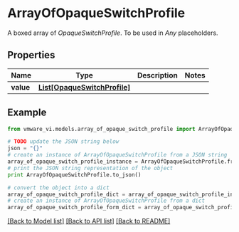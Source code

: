 # ArrayOfOpaqueSwitchProfile

A boxed array of *OpaqueSwitchProfile*. To be used in *Any* placeholders. 

## Properties
Name | Type | Description | Notes
------------ | ------------- | ------------- | -------------
**value** | [**List[OpaqueSwitchProfile]**](OpaqueSwitchProfile.md) |  | 

## Example

```python
from vmware_vi.models.array_of_opaque_switch_profile import ArrayOfOpaqueSwitchProfile

# TODO update the JSON string below
json = "{}"
# create an instance of ArrayOfOpaqueSwitchProfile from a JSON string
array_of_opaque_switch_profile_instance = ArrayOfOpaqueSwitchProfile.from_json(json)
# print the JSON string representation of the object
print ArrayOfOpaqueSwitchProfile.to_json()

# convert the object into a dict
array_of_opaque_switch_profile_dict = array_of_opaque_switch_profile_instance.to_dict()
# create an instance of ArrayOfOpaqueSwitchProfile from a dict
array_of_opaque_switch_profile_form_dict = array_of_opaque_switch_profile.from_dict(array_of_opaque_switch_profile_dict)
```
[[Back to Model list]](../README.md#documentation-for-models) [[Back to API list]](../README.md#documentation-for-api-endpoints) [[Back to README]](../README.md)


